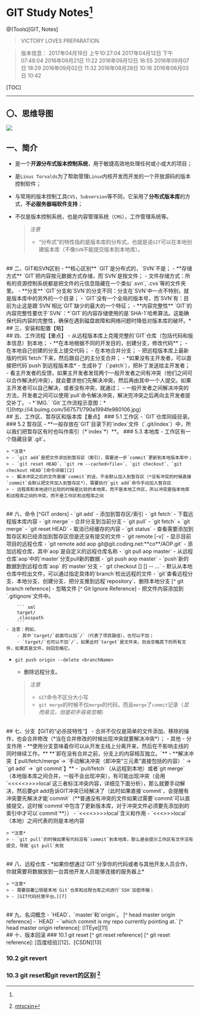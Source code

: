 # GIT Study Notes[^ history version]

@(Tools)[GIT, Notes]

> VICTORY LOVES PREPARATION.

[^ history version]: 
> 版本信息：
> 2017年04月19日 上午10:27:04
> 2017年04月12日 下午07:48:04
> 2016年09月21日 11:22
> 2016年09月12日 16:55
> 2016年09月07日 18:29
> 2016年09月02日 11:32
> 2016年08月28日 10:16
> 2016年06月03日 10:42


[TOC]

***
## 〇、思维导图
![](http://i1.piimg.com/567571/dcd95355556a325a.png)

## 一、简介
- 是一个**开源分布式版本控制系统**，用于敏捷高效地处理任何或小或大的项目；
- 是`Linus Torvalds`为了帮助管理`Linux`内核开发而开发的一个开放源码的版本控制软件；
- 与常用的版本控制工具`CVS`，`Subversion`等不同，它采用了**分布式版本库**的方式，**不必服务器端软件支持**；
- 不仅是版本控制系统，也是内容管理系统（`CMS`），工作管理系统等。

	> *注意*
	> - “分布式”的特性指的是版本库的分布式，也就是说`GIT`可以在本地创建版本库（不像`SVN`不能提交版本到本地库）。
		
<br>
## 二、GIT和SVN区别
- **核心区别** `GIT`是分布式的，`SVN`不是；
- **存储方式** `GIT`把内容按元数据方式存储，而`SVN`是按文件；
	- 文件存储方式：所有的资源控制系统都是把文件的元信息隐藏在一个类似`.svn`,`.cvs`等的文件夹里。
- **分支** `GIT`分支和`SVN`的分支不同：分支在`SVN`中一点不特别，就是版本库中的另外的一个目录；
- `GIT`没有一个全局的版本号，而`SVN`有：目前为止这是跟`SVN`相比`GIT`缺少的最大的一个特征；
- **内容完整性** `GIT`的内容完整性要优于`SVN`：*`GIT`的内容存储使用的是`SHA-1`哈希算法。这能确保代码内容的完整性，确保在遇到磁盘故障和网络问题时降低对版本库的破坏。*

<br>
## 三、安装和配置【略】

<br>
## 四、工作流程【重点】
- 从远程版本库上克隆完整的`GIT`仓库（包括代码和版本信息）到本地；
-  **在本地根据不同的开发目的，创建分支，修改代码**；
-  在本地自己创建的分支上提交代码；
-  在本地合并分支；
-  把远程版本库上最新版的代码`fetch`下来，然后跟自己的主分支合并；
-  *如果没有主开发者，可以直接把代码`push`到远程版本库*
-  生成补丁（`patch`），把补丁发送给主开发者；
- 	看主开发者的反馈，如果主开发者发现两个一般开发者之间有冲突（他们之间可以合作解决的冲突），就会要求他们先解决冲突，然后再由其中一个人提交。如果主开发者可以自己解决，或者没有冲突，就通过；
-  一般开发者之间解决冲突的方法，开发者之间可以使用`pull`命令解决冲突，解决完冲突之后再向主开发者提交补丁。
-  *`IMG.` `Git`工作流程示意图：* <br/> ![](http://i4.buimg.com/567571/790a1994fe980106.jpg)

<br>
## 五、工作区、暂存区和版本库【重点】
### 5.1 工作区
- `GIT`仓库同级目录。
### 5.2 暂存区
- **一般存放在`GIT`目录下的`index`文件（`.git/index`）中，所以我们把暂存区有时也叫作索引（*`index`*）**。
### 5.3 本地库
- 工作区有一个隐藏目录`.git`。

	> *注意*
	> - `git add`是把文件添加到暂存区（索引），需要进一步`commit`更新到本地版本库中；
	> - `git reset HEAD`、`git rm --cached<file>`、`git checkout`、`git checkout HEAD`[命令详细][2]
	> - 解决冲突之后的文件直接`commit`的话，不会默认加入到暂存区（*没有冲突的时候直接`commit`会默认把文件加入到暂存区*），需要执行`git add`命令手动加入暂存区
	> - 远程库和本地进行比较的时候是比较的本地库，而不是本地工作区，所以冲突是指本地库和远程库之间的冲突，而不是工作区和远程库之间

<br>
## 六、命令 [^GIT orders]
- `git add` 
	- 添加到暂存区/索引
- `git fetch`
	- 下载远程版本库内容
- `git merge`
	- 合并分支到当前分支
- `git pull`
	- `git fetch` + `git merge`
- `git reset HEAD`
	- 取消已经缓存的内容
- `git status`
	- 查看需要添加到暂存区和已经添加到暂存区但是还没有提交的文件
- `git remote [-v]`
	- 显示目前项目的远程仓库
- `git remote add aop git@git.coding.net:**co**/AOP.git`
	- 添加远程仓库，其中`aop`是自定义的远程仓库名称
- `git pull aop master`
	- 从远程仓库`aop`中的`master`分支pull新的数据
- `git push aop master`
	- `push`新的数据到到远程仓库`aop` 的`master`分支
- ` git checkout [<options>] [<branch>] -- <file>...`
	- 默认从本地仓库中检出文件，可以通过指定具体的`branch`检出远程的文件
- `git`查看远程分支、本地分支、创建分支、把分支推到远程`repository`、删除本地分支 [^ git branch reference]
- 忽略文件 [^ Git Ignore Reference]
	- 把文件内容添加到`.gitignore`文件中。
	
		``` xml
		target/
		.classpath
		```
    - 注意：例如，
	    - 其中`target/`前面可以加`/`（代表了项目路径），也可以不加；
	    - `target/`也可以不加`/`，如果此时`target`是文件夹，则会忽略其下的所有文件，如果其是文件，则回忽略它。

- `git push origin --delete <branchName>`
	- 删除远程分支。

	> *注意*
	> - `GIT`命令不区分大小写
	> - `git merge`的时候不仅`merge`的代码，而且`merge`了`commit`记录（*显而易见，但是初手容易忽略*）
	
[^GIT orders]: [Git基本操作][4]、[Git查看提交历史][5]、[Git标签][6]、[操作远程分支][10]

[^ git branch reference]: [CSDN][8]

[^ Git Ignore Reference]: [CSDN][9]

<br>
## 七、分支【GIT的“必杀技特性”】
- 合并不仅仅是简单的文件添加、移除的操作，也会合并修改（*当在合并修改的时候出现冲突就要解决冲突*）；
- 其他
	- 分支作用
		- **使用分支意味着你可以从开发主线上分离开来，然后在不影响主线的同时继续工作。** **`即在没有合并之前，分支上的内容相互独立。`**
	- **解决冲突【`pull/fetch/merge`-> `手动解决冲突（即冲突“三元素”直接包括的内容）` -> `git add` -> `git commit`】**
	-	`pull/fetch`（从远程到本地）或者`git merge`（本地版本库之间合并，一般不会出现冲突），有可能出现冲突（会用`<<<<<<HEAD`、`======`、`>>>>>local`这三者标注冲突内容，详细见下面分析），那么就要手动解决，然后要git add告诉GIT冲突已经解决了（此时如果直接`commit`，会提醒有冲突要先解决才能`commit`（**普通没有冲突的文件如果过需要`commit`可以直接提交，这时候`commit`中包含了更新版本库，对于冲突文件必须要先添加到的索引中才可以`commit`**））
	- `<<<<<HEAD`、`======`、`>>>>>local`含义和作用
		- `<<<<HEAD`（索引）和`====`之间代表索引里面指向的内容，而`====`和`>>>>local`（本地）之间代表的则是本地内容

	> *注意*
	> - `git pull`的时候如果有代码没有`commit`到本地库，那么是会提示工作区有文件没有提交，导致`git pull`失败
		
<br>
## 八、远程仓库
- *如果你想通过`GIT`分享你的代码或者与其他开发人员合作，你就需要将数据放到一台其他开发人员能够连接的服务器上*

	> *注意*
	> - 需要部署公钥是本地`Git`仓库和远程仓库之间进行`SSH`加密传输；
	> - [GIT代码托管平台。][7]

<br>
## 九、名词概念
- `HEAD`、`master`和`origin`。 [^ head master origin reference]
- `HEAD`
	- `which commit is my repo currently pointing at.`
[^ head master origin reference]: [ITEye][11]

<br>
## 十、版本回滚
### 10.1 git reset [^ git reset reference]
[^ git reset reference]: [百度经验][12]、[CSDN][13]

### 10.2 git revert
### 10.3 git reset和git revert的区别 [^ difference between git revert and git reset]
[^ difference between git revert and git reset]: [mtxcxin][14]


[1]: http://www.cnblogs.com/quanyongan/archive/2013/04/24/3037589.html
[2]: http://www.runoob.com/git/git-tutorial.html
[3]: http://www.runoob.com/git/git-tutorial.html
[4]: http://www.runoob.com/git/git-basic-operations.html
[5]: http://www.runoob.com/git/git-commit-history.html
[6]: http://www.runoob.com/git/git-tag.html
[7]: http://www.open-open.com/lib/view/open1420704561390.html
[8]: http://blog.csdn.net/arkblue/article/details/9568249/
[9]: http://blog.csdn.net/benkaoya/article/details/7932370
[10]: http://zengrong.net/post/1746.htm
[11]: http://aigo.iteye.com/blog/2273750
[12]: http://jingyan.baidu.com/article/f71d60377c24601ab641d19c.html
[13]: http://blog.csdn.net/ikscher/article/details/44488165
[14]: http://blog.mtxcxin.cn/blog/git%E5%A6%82%E4%BD%95%E5%9B%9E%E6%BB%9A%E8%BF%9C%E7%A8%8B%E4%BB%93%E5%BA%93.html